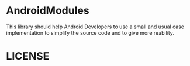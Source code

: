 # AndroidModules
This library should help Android Developers to use a small and usual case implementation to simplify the source code and to give more reability.

# LICENSE
